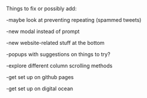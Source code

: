 Things to fix or possibly add:

-maybe look at preventing repeating (spammed tweets)

-new modal instead of prompt

-new website-related stuff at the bottom

-popups with suggestions on things to try?

-explore different column scrolling methods

-get set up on github pages

-get set up on digital ocean